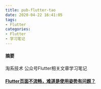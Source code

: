```yaml
---
title: pub-flutter-tao
date: 2020-04-22 16:41:05
tags:
- Flutter
categories:
- Flutter
- 学习笔记
---
```

#### 摘要
淘系技术 公众号Flutter相关文章学习笔记
<!--more-->
#### [Flutter页面不流畅，难道是使用姿势有问题？](https://mp.weixin.qq.com/s/8_rXW5ibNsTAa2AviQxocQ)